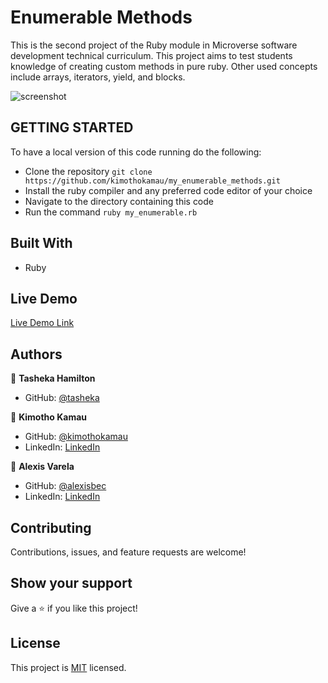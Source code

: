 # Enumerable Methods
This is the second project of the Ruby module in Microverse software development technical curriculum. This project aims to test students knowledge of creating custom methods in pure ruby. Other used concepts include arrays, iterators, yield, and blocks.

![screenshot](./code_screenshot.png)
## GETTING STARTED
To have a local version of this code running do the following:
- Clone the repository `git clone https://github.com/kimothokamau/my_enumerable_methods.git`
- Install the ruby compiler and any preferred code editor of your choice
- Navigate to the directory containing this code
- Run the command `ruby my_enumerable.rb` 

## Built With

- Ruby

## Live Demo

[Live Demo Link](https://repl.it/@kkamau/FarawayTemptingPlots#main.rb)

## Authors

👤 **Tasheka Hamilton**

- GitHub: [@tasheka](https://github.com/tasheka)

👤 **Kimotho Kamau**

- GitHub: [@kimothokamau](https://github.com/kimothokamau)
- LinkedIn: [LinkedIn](https://www.linkedin.com/in/kimotho-kamau-6ab307185/)

👤 **Alexis Varela**

- GitHub: [@alexisbec](https://github.com/alexisbec)
- LinkedIn: [LinkedIn](https://www.linkedin.com/in/alexis-varela-2584111b7/)

##  Contributing

Contributions, issues, and feature requests are welcome!

## Show your support

Give a ⭐️ if you like this project!

## License

This project is [MIT](./LICENSE) licensed.
